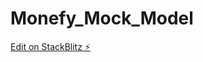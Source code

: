 # Monefy_Mock_Model

[Edit on StackBlitz ⚡️](https://stackblitz.com/edit/stackblitz-starters-ted5qj)